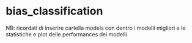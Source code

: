 # bias_classification

NB: ricordati di inserire cartella models con dentro i modelli migliori e le statistiche e plot delle performances dei modelli
